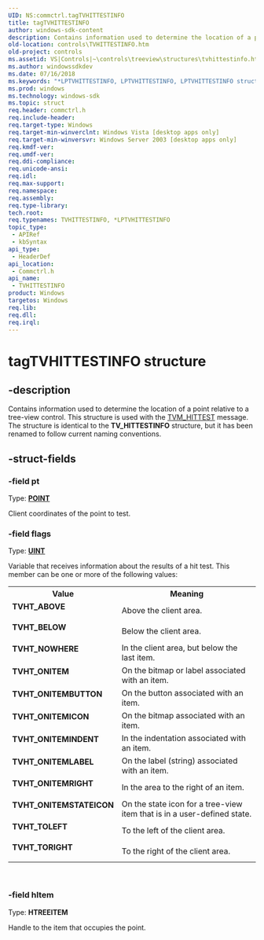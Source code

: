```yaml
---
UID: NS:commctrl.tagTVHITTESTINFO
title: tagTVHITTESTINFO
author: windows-sdk-content
description: Contains information used to determine the location of a point relative to a tree-view control.
old-location: controls\TVHITTESTINFO.htm
old-project: controls
ms.assetid: VS|Controls|~\controls\treeview\structures\tvhittestinfo.htm
ms.author: windowssdkdev
ms.date: 07/16/2018
ms.keywords: "*LPTVHITTESTINFO, LPTVHITTESTINFO, LPTVHITTESTINFO structure pointer [Windows Controls], TVHITTESTINFO, TVHITTESTINFO structure [Windows Controls], TVHT_ABOVE, TVHT_BELOW, TVHT_NOWHERE, TVHT_ONITEM, TVHT_ONITEMBUTTON, TVHT_ONITEMICON, TVHT_ONITEMINDENT, TVHT_ONITEMLABEL, TVHT_ONITEMRIGHT, TVHT_ONITEMSTATEICON, TVHT_TOLEFT, TVHT_TORIGHT, _win32_TVHITTESTINFO, _win32_TVHITTESTINFO_cpp, commctrl/LPTVHITTESTINFO, commctrl/TVHITTESTINFO, controls.TVHITTESTINFO, controls._win32_TVHITTESTINFO, tagTVHITTESTINFO"
ms.prod: windows
ms.technology: windows-sdk
ms.topic: struct
req.header: commctrl.h
req.include-header: 
req.target-type: Windows
req.target-min-winverclnt: Windows Vista [desktop apps only]
req.target-min-winversvr: Windows Server 2003 [desktop apps only]
req.kmdf-ver: 
req.umdf-ver: 
req.ddi-compliance: 
req.unicode-ansi: 
req.idl: 
req.max-support: 
req.namespace: 
req.assembly: 
req.type-library: 
tech.root: 
req.typenames: TVHITTESTINFO, *LPTVHITTESTINFO
topic_type:
 - APIRef
 - kbSyntax
api_type:
 - HeaderDef
api_location:
 - Commctrl.h
api_name:
 - TVHITTESTINFO
product: Windows
targetos: Windows
req.lib: 
req.dll: 
req.irql: 
---
```


# tagTVHITTESTINFO structure


## -description


Contains information used to determine the location of a point relative to a tree-view control. This structure is used with the <a href="https://msdn.microsoft.com/library/Bb773732(v=VS.85).aspx">TVM_HITTEST</a> message. The structure is identical to the 
			<b>TV_HITTESTINFO</b> structure, but it has been renamed to follow current naming conventions. 


## -struct-fields




### -field pt

Type: <b><a href="https://msdn.microsoft.com/library/windows/hardware/ff569161">POINT</a></b>

Client coordinates of the point to test. 


### -field flags

Type: <b><a href="https://msdn.microsoft.com/4553cafc-450e-4493-a4d4-cb6e2f274d46">UINT</a></b>

Variable that receives information about the results of a hit test. This member can be one or more of the following values: 

<table>
<tr>
<th>Value</th>
<th>Meaning</th>
</tr>
<tr>
<td width="40%"><a id="TVHT_ABOVE"></a><a id="tvht_above"></a><dl>
<dt><b>TVHT_ABOVE</b></dt>
</dl>
</td>
<td width="60%">
Above the client area. 

</td>
</tr>
<tr>
<td width="40%"><a id="TVHT_BELOW"></a><a id="tvht_below"></a><dl>
<dt><b>TVHT_BELOW</b></dt>
</dl>
</td>
<td width="60%">
Below the client area. 

</td>
</tr>
<tr>
<td width="40%"><a id="TVHT_NOWHERE"></a><a id="tvht_nowhere"></a><dl>
<dt><b>TVHT_NOWHERE</b></dt>
</dl>
</td>
<td width="60%">
In the client area, but below the last item. 

</td>
</tr>
<tr>
<td width="40%"><a id="TVHT_ONITEM"></a><a id="tvht_onitem"></a><dl>
<dt><b>TVHT_ONITEM</b></dt>
</dl>
</td>
<td width="60%">
On the bitmap or label associated with an item. 

</td>
</tr>
<tr>
<td width="40%"><a id="TVHT_ONITEMBUTTON"></a><a id="tvht_onitembutton"></a><dl>
<dt><b>TVHT_ONITEMBUTTON</b></dt>
</dl>
</td>
<td width="60%">
On the button associated with an item. 

</td>
</tr>
<tr>
<td width="40%"><a id="TVHT_ONITEMICON"></a><a id="tvht_onitemicon"></a><dl>
<dt><b>TVHT_ONITEMICON</b></dt>
</dl>
</td>
<td width="60%">
On the bitmap associated with an item. 

</td>
</tr>
<tr>
<td width="40%"><a id="TVHT_ONITEMINDENT"></a><a id="tvht_onitemindent"></a><dl>
<dt><b>TVHT_ONITEMINDENT</b></dt>
</dl>
</td>
<td width="60%">
In the indentation associated with an item. 

</td>
</tr>
<tr>
<td width="40%"><a id="TVHT_ONITEMLABEL"></a><a id="tvht_onitemlabel"></a><dl>
<dt><b>TVHT_ONITEMLABEL</b></dt>
</dl>
</td>
<td width="60%">
On the label (string) associated with an item. 

</td>
</tr>
<tr>
<td width="40%"><a id="TVHT_ONITEMRIGHT"></a><a id="tvht_onitemright"></a><dl>
<dt><b>TVHT_ONITEMRIGHT</b></dt>
</dl>
</td>
<td width="60%">
In the area to the right of an item. 

</td>
</tr>
<tr>
<td width="40%"><a id="TVHT_ONITEMSTATEICON"></a><a id="tvht_onitemstateicon"></a><dl>
<dt><b>TVHT_ONITEMSTATEICON</b></dt>
</dl>
</td>
<td width="60%">
On the state icon for a tree-view item that is in a user-defined state. 

</td>
</tr>
<tr>
<td width="40%"><a id="TVHT_TOLEFT"></a><a id="tvht_toleft"></a><dl>
<dt><b>TVHT_TOLEFT</b></dt>
</dl>
</td>
<td width="60%">
To the left of the client area. 

</td>
</tr>
<tr>
<td width="40%"><a id="TVHT_TORIGHT"></a><a id="tvht_toright"></a><dl>
<dt><b>TVHT_TORIGHT</b></dt>
</dl>
</td>
<td width="60%">
To the right of the client area. 

</td>
</tr>
</table>
 


### -field hItem

Type: <b>HTREEITEM</b>

Handle to the item that occupies the point. 

